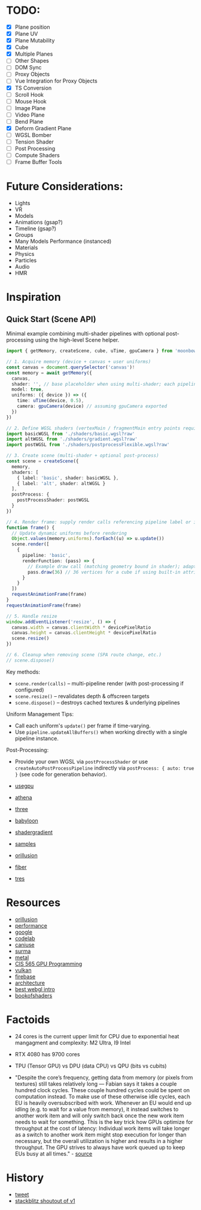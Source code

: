 # TODO:

- [x] Plane position
- [x] Plane UV
- [x] Plane Mutability
- [x] Cube
- [x] Multiple Planes
- [ ] Other Shapes
- [ ] DOM Sync
- [ ] Proxy Objects
- [ ] Vue Integration for Proxy Objects
- [x] TS Conversion
- [ ] Scroll Hook
- [ ] Mouse Hook
- [ ] Image Plane
- [ ] Video Plane
- [ ] Bend Plane
- [x] Deform Gradient Plane
- [ ] WGSL Bomber
- [ ] Tension Shader
- [ ] Post Processing
- [ ] Compute Shaders
- [ ] Frame Buffer Tools

# Future Considerations:

- Lights
- VR
- Models
- Animations (gsap?)
- Timeline (gsap?)
- Groups
- Many Models Performance (instanced)
- Materials
- Physics
- Particles
- Audio
- HMR

# Inspiration

## Quick Start (Scene API)

Minimal example combining multi-shader pipelines with optional post-processing using the high-level Scene helper.

```ts
import { getMemory, createScene, cube, uTime, gpuCamera } from 'moonbow'

// 1. Acquire memory (device + canvas + user uniforms)
const canvas = document.querySelector('canvas')!
const memory = await getMemory({
  canvas,
  shader: '', // base placeholder when using multi-shader; each pipeline provides its own
  model: true,
  uniforms: ({ device }) => ({
    time: uTime(device, 0.5),
    camera: gpuCamera(device) // assuming gpuCamera exported
  })
})

// 2. Define WGSL shaders (vertexMain / fragmentMain entry points required)
import basicWGSL from './shaders/basic.wgsl?raw'
import altWGSL from './shaders/gradient.wgsl?raw'
import postWGSL from './shaders/postprocessFlexible.wgsl?raw'

// 3. Create scene (multi-shader + optional post-process)
const scene = createScene({
  memory,
  shaders: [
    { label: 'basic', shader: basicWGSL },
    { label: 'alt', shader: altWGSL }
  ],
  postProcess: {
    postProcessShader: postWGSL
  }
})

// 4. Render frame: supply render calls referencing pipeline label or index
function frame() {
  // Update dynamic uniforms before rendering
  Object.values(memory.uniforms).forEach((u) => u.update())
  scene.render([
    {
      pipeline: 'basic',
      renderFunction: (pass) => {
        // Example draw call (matching geometry bound in shader); adapt as needed
        pass.draw(36) // 36 vertices for a cube if using built-in attribute logic
      }
    }
  ])
  requestAnimationFrame(frame)
}
requestAnimationFrame(frame)

// 5. Handle resize
window.addEventListener('resize', () => {
  canvas.width = canvas.clientWidth * devicePixelRatio
  canvas.height = canvas.clientHeight * devicePixelRatio
  scene.resize()
})

// 6. Cleanup when removing scene (SPA route change, etc.)
// scene.dispose()
```

Key methods:

- `scene.render(calls)` – multi-pipeline render (with post-processing if configured)
- `scene.resize()` – revalidates depth & offscreen targets
- `scene.dispose()` – destroys cached textures & underlying pipelines

Uniform Management Tips:

- Call each uniform's `update()` per frame if time-varying.
- Use `pipeline.updateAllBuffers()` when working directly with a single pipeline instance.

Post-Processing:

- Provide your own WGSL via `postProcessShader` or use `createAutoPostProcessPipeline` indirectly via `postProcess: { auto: true }` (see code for generation behavior).

- [usegpu](usegpu.live/)
- [athena](athena.js.org)
- [three](threejs.org/docs/)
- [babyloon](https://github.com/BabylonJS/Babylon.js/blob/master/packages/dev/core/src/Meshes/Builders/planeBuilder.ts)
- [shadergradient](https://www.shadergradient.co/)
- [samples](https://webgpu.github.io/webgpu-samples/?sample=rotatingCube#main.ts)
- [orillusion](https://orillusion.github.io/orillusion-webgpu-samples/#cubesRenderBundle)
- [fiber](https://docs.pmnd.rs/react-three-fiber/getting-started/introduction)
- [tres](https://tresjs.org/)

# Resources

- [orillusion](https://www.youtube.com/watch?v=9O2of-IjJos&list=PLVHfUzm5DIVCZxjmaZsBXEXoohzSqeCnV&index=10)
- [performance](https://webgpufundamentals.org/webgpu/lessons/webgpu-timing.html)
- [google](https://thewebshowcase.withgoogle.com/render-heavy-graphics-in-the-browser)
- [codelab](https://codelabs.developers.google.com/your-first-webgpu-app#0)
- [caniuse](https://caniuse.com/webgpu)
- [surma](https://surma.dev/things/webgpu/)
- [metal](https://devlog.hexops.com/2021/mach-engine-the-future-of-graphics-with-zig/)
- [CIS 565 GPU Programming](https://www.youtube.com/watch?v=41pC1MLMVdA)
- [vulkan](https://docs.google.com/presentation/d/1AUfD0xq5GG3SwIoG8JricAzhpHnmTt90MMl-TodWXxU/edit#slide=id.g1617b7e08ed_0_2)
- [firebase](https://www.youtube.com/watch?v=r5NQecwZs1A)
- [architecture](https://www.intel.com/content/www/us/en/docs/oneapi/optimization-guide-gpu/2023-0/sycl-thread-mapping-and-gpu-occupancy.html)
- [best webgl intro](https://www.youtube.com/watch?v=f4s1h2YETNY&t=20s)
- [bookofshaders](https://thebookofshaders.com/)

# Factoids

- 24 cores is the current upper limit for CPU due to exponential heat mangagment and complexity: M2 Ultra, I9 Intel
- RTX 4080 has 9700 cores
- TPU (Tensor GPU) vs DPU (data CPU) vs QPU (bits vs cubits)

- "Despite the core’s frequency, getting data from memory (or pixels from textures) still takes relatively long — Fabian says it takes a couple hundred clock cycles. These couple hundred cycles could be spent on computation instead. To make use of these otherwise idle cycles, each EU is heavily oversubscribed with work. Whenever an EU would end up idling (e.g. to wait for a value from memory), it instead switches to another work item and will only switch back once the new work item needs to wait for something. This is the key trick how GPUs optimize for throughput at the cost of latency: Individual work items will take longer as a switch to another work item might stop execution for longer than necessary, but the overall utilization is higher and results in a higher throughput. The GPU strives to always have work queued up to keep EUs busy at all times." - [source](https://surma.dev/things/webgpu/)

# History

- [tweet](https://x.com/MorkSamuel/status/1777250185791312119)
- [stackblitz shoutout of v1](https://x.com/stackblitz/status/1792935768664527274)
